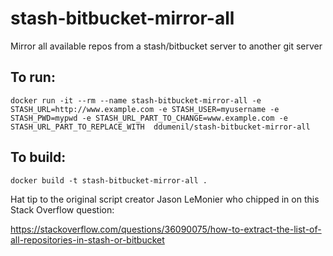 # stash-bitbucket-mirror-all
Mirror all available repos from a stash/bitbucket server to another git server

## To run:
```
docker run -it --rm --name stash-bitbucket-mirror-all -e STASH_URL=http://www.example.com -e STASH_USER=myusername -e STASH_PWD=mypwd -e STASH_URL_PART_TO_CHANGE=www.example.com -e STASH_URL_PART_TO_REPLACE_WITH  ddumenil/stash-bitbucket-mirror-all
```

## To build:
```
docker build -t stash-bitbucket-mirror-all .
```

Hat tip to the original script creator Jason LeMonier who chipped in on this Stack Overflow question:

https://stackoverflow.com/questions/36090075/how-to-extract-the-list-of-all-repositories-in-stash-or-bitbucket

